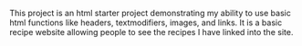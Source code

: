 This project is an html starter project demonstrating my ability to use basic html functions
like headers, textmodifiers, images, and links. It is a basic recipe website allowing people to see 
the recipes I have linked into the site.